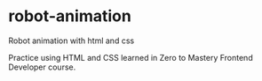 # robot-animation
Robot animation with html and css

Practice using HTML and CSS learned in Zero to Mastery Frontend Developer course.
